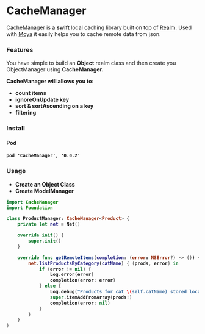 # CacheManager
CacheManager is a **swift** local caching library built on top of [Realm](http://realm.io).
Used with [Moya](https://github.com/Moya/Moya) it easily helps you to cache remote data from json.

### Features

You have simple to build an **Object** realm class and then create you ObjectManager using **CacheManager<Object>**.

**CacheManager** will allows you to:
* count items
* ignoreOnUpdate key
* sort & sortAscending on a key
* filtering

### Install

#### Pod
```
pod 'CacheManager', '0.0.2'
```

### Usage

- Create an Object Class
- Create ModelManager

```swift
import CacheManager
import Foundation

class ProductManager: CacheManager<Product> {
    private let net = Net()

    override init() {
        super.init()
    }

    override func getRemoteItems(completion: (error: NSError?) -> ()) {
        net.listProductsByCategory(catName) { (prods, error) in
            if (error != nil) {
                Log.error(error)
                completion(error: error)
            } else {
                Log.debug("Products for cat \(self.catName) stored locally")
                super.itemAddFromArray(prods!)
                completion(error: nil)
            }
        }
    }
}
```
